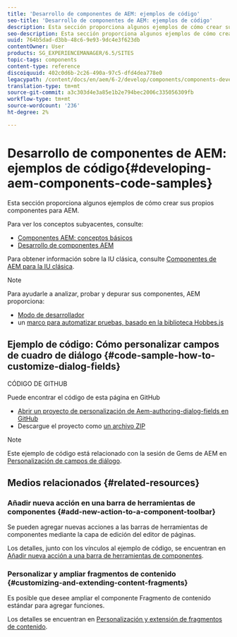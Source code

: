 ```yaml
---
title: 'Desarrollo de componentes de AEM: ejemplos de código'
seo-title: 'Desarrollo de componentes de AEM: ejemplos de código'
description: Esta sección proporciona algunos ejemplos de cómo crear sus propios componentes para AEM.
seo-description: Esta sección proporciona algunos ejemplos de cómo crear sus propios componentes para AEM.
uuid: 764b5dad-d3bb-48c6-9e93-9dc4e3f623db
contentOwner: User
products: SG_EXPERIENCEMANAGER/6.5/SITES
topic-tags: components
content-type: reference
discoiquuid: 402c0d6b-2c26-490a-97c5-dfd4dea778e0
legacypath: /content/docs/en/aem/6-2/develop/components/components-develop
translation-type: tm+mt
source-git-commit: a3c303d4e3a85e1b2e794bec2006c335056309fb
workflow-type: tm+mt
source-wordcount: '236'
ht-degree: 2%

---
```



# Desarrollo de componentes de AEM: ejemplos de código{#developing-aem-components-code-samples}

Esta sección proporciona algunos ejemplos de cómo crear sus propios componentes para AEM.

Para ver los conceptos subyacentes, consulte:

* [Componentes AEM: conceptos básicos](/help/sites-developing/components-basics.md)
* [Desarrollo de componentes AEM](/help/sites-developing/developing-components.md)

Para obtener información sobre la IU clásica, consulte [Componentes de AEM para la IU clásica](/help/sites-developing/developing-components-classic.md).

>[!NOTE]
>
>Para ayudarle a analizar, probar y depurar sus componentes, AEM proporciona:
>
>* [Modo de desarrollador](/help/sites-developing/developer-mode.md)
>* un [marco para automatizar pruebas, basado en la biblioteca Hobbes.js](/help/sites-developing/hobbes.md)

>



## Ejemplo de código: Cómo personalizar campos de cuadro de diálogo {#code-sample-how-to-customize-dialog-fields}

CÓDIGO DE GITHUB

Puede encontrar el código de esta página en GitHub

* [Abrir un proyecto de personalización de Aem-authoring-dialog-fields en GitHub](https://github.com/Adobe-Marketing-Cloud/aem-authoring-dialog-fields-customization)
* Descargue el proyecto como [un archivo ZIP](https://github.com/Adobe-Marketing-Cloud/aem-authoring-dialog-fields-customization/archive/master.zip)

>[!NOTE]
>
>Este ejemplo de código está relacionado con la sesión de Gems de AEM en [Personalización de campos de diálogo](https://docs.adobe.com/content/ddc/en/gems/customizing-dialog-fields-in-touch-ui.html).

## Medios relacionados {#related-resources}

### Añadir nueva acción en una barra de herramientas de componentes {#add-new-action-to-a-component-toolbar}

Se pueden agregar nuevas acciones a las barras de herramientas de componentes mediante la capa de edición del editor de páginas.

Los detalles, junto con los vínculos al ejemplo de código, se encuentran en [Añadir nueva acción a una barra de herramientas de componentes](/help/sites-developing/customizing-page-authoring-touch.md#add-new-action-to-a-component-toolbar).

### Personalizar y ampliar fragmentos de contenido {#customizing-and-extending-content-fragments}

Es posible que desee ampliar el componente Fragmento de contenido estándar para agregar funciones.

Los detalles se encuentran en [Personalización y extensión de fragmentos de contenido](/help/sites-developing/customizing-content-fragments.md).

